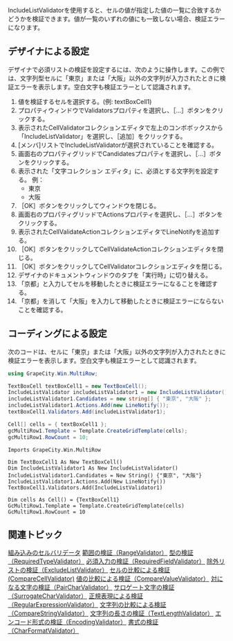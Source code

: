 IncludeListValidatorを使用すると、セルの値が指定した値の一覧に合致するかどうかを検証できます。値が一覧のいずれの値にも一致しない場合、検証エラーになります。

## デザイナによる設定

デザイナで必須リストの検証を設定するには、次のように操作します。この例では、文字列型セルに「東京」または「大阪」以外の文字列が入力されたときに検証エラーを表示します。空白文字も検証エラーとして認識されます。

1. 値を検証するセルを選択する。(例: textBoxCell1)
2. プロパティウィンドウでValidatorsプロパティを選択し、［...］ボタンをクリックする。
3. 表示されたCellValidatorコレクションエディタで左上のコンボボックスから「IncludeListValidator」を選択し、［追加］をクリックする。
4. [メンバ]リストでIncludeListValidatorが選択されていることを確認する。
5. 画面右のプロパティグリッドでCandidatesプロパティを選択し、［...］ボタンをクリックする。
6. 表示された「文字コレクション エディタ」に、必須とする文字列を設定する。
    例：
    * 東京
    * 大阪
7. ［OK］ボタンをクリックしてウィンドウを閉じる。
8. 画面右のプロパティグリッドでActionsプロパティを選択し、［...］ボタンをクリックする。
9. 表示されたCellValidateActionコレクションエディタでLineNotifyを追加する。
10. ［OK］ボタンをクリックしてCellValidateActionコレクションエディタを閉じる。
11. ［OK］ボタンをクリックしてCellValidatorコレクションエディタを閉じる。
12. デザイナのドキュメントウィンドウのタブを「実行時」に切り替える。
13. 「京都」と入力してセルを移動したときに検証エラーになることを確認する。
14. 「京都」を消して「大阪」を入力して移動したときに検証エラーにならないことを確認する。

## コーディングによる設定

次のコードは、セルに「東京」または「大阪」以外の文字列が入力されたときに検証エラーを表示します。空白文字も検証エラーとして認識されます。

```csharp
using GrapeCity.Win.MultiRow;

TextBoxCell textBoxCell1 = new TextBoxCell();
IncludeListValidator includeListValidator1 = new IncludeListValidator();
includeListValidator1.Candidates = new string[] { "東京", "大阪" };
includeListValidator1.Actions.Add(new LineNotify());
textBoxCell1.Validators.Add(includeListValidator1);

Cell[] cells = { textBoxCell1 };
gcMultiRow1.Template = Template.CreateGridTemplate(cells);
gcMultiRow1.RowCount = 10;
```

```vbnet
Imports GrapeCity.Win.MultiRow

Dim TextBoxCell1 As New TextBoxCell()
Dim IncludeListValidator1 As New IncludeListValidator()
IncludeListValidator1.Candidates = New String() {"東京", "大阪"}
IncludeListValidator1.Actions.Add(New LineNotify())
TextBoxCell1.Validators.Add(IncludeListValidator1)

Dim cells As Cell() = {TextBoxCell1}
GcMultiRow1.Template = Template.CreateGridTemplate(cells)
GcMultiRow1.RowCount = 10
```

## 関連トピック

[組み込みのセルバリデータ](gcdocsite__documentlink?toc-item-id=6fe09a91-f3b9-4a7d-94f4-6cbb7ad812b4)
[範囲の検証（RangeValidator）](gcdocsite__documentlink?toc-item-id=e0b9198f-61a4-4745-824b-8d670699f6fb)
[型の検証（RequiredTypeValidator）](gcdocsite__documentlink?toc-item-id=604bcc1b-e817-4a3f-a3b4-811a8f3a72dd)
[必須入力の検証（RequiredFieldValidator）](gcdocsite__documentlink?toc-item-id=7375a31d-584e-405a-ba5c-0b956889af4a)
[除外リストの検証（ExcludeListValidator）](gcdocsite__documentlink?toc-item-id=af47d5a9-b5c2-4661-8820-ec3913164897)
[セルの比較による検証 (CompareCellValidator)](gcdocsite__documentlink?toc-item-id=a175ce0e-9b31-4031-95de-62a02b6aeaf2)
[値の比較による検証（CompareValueValidator）](gcdocsite__documentlink?toc-item-id=da267556-3edb-4463-ba2c-556a5504bbb4)
[対になる文字の検証（PairCharValidator）](gcdocsite__documentlink?toc-item-id=44d12cc8-b7cd-4eaa-bd02-a0d36b9697a2)
[サロゲート文字の検証（SurrogateCharValidator）](gcdocsite__documentlink?toc-item-id=2d9ca60a-70e8-40cc-aded-d87c303663c9)
[正規表現による検証（RegularExpressionValidator）](gcdocsite__documentlink?toc-item-id=2c885eaa-9c02-44fe-befa-6bc0672d3d33)
[文字列の比較による検証（CompareStringValidator）](gcdocsite__documentlink?toc-item-id=20914c6d-509c-40e0-a597-9b727ffd3b26)
[文字列の長さの検証（TextLengthValidator）](gcdocsite__documentlink?toc-item-id=4585221a-8a6d-4e92-a0d8-def591c7745b)
[エンコード形式の検証（EncodingValidator）](gcdocsite__documentlink?toc-item-id=8b80cc82-4814-4dc2-83bb-0504ee4f1a44)
[書式の検証（CharFormatValidator）](gcdocsite__documentlink?toc-item-id=8acc8368-e274-4aaa-9dd3-58656ce93d78)